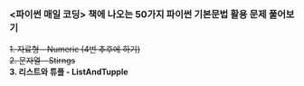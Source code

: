 ### <파이썬 매일 코딩> 책에 나오는 50가지 파이썬 기본문법 활용 문제 풀어보기

~~1. 자료형 - Numeric (4번 추후에 하기)~~  
~~2. 문자열 - Stirngs~~  
**3. 리스트와 튜플 - ListAndTupple**
